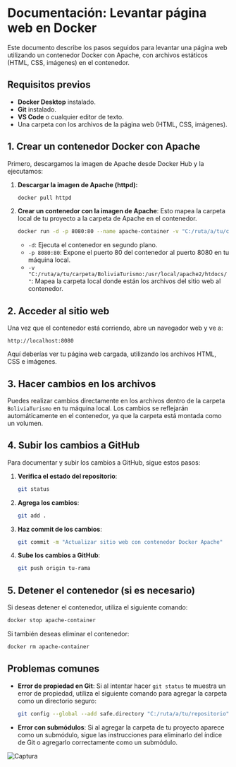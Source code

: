 # Documentación: Levantar página web en Docker

Este documento describe los pasos seguidos para levantar una página web utilizando un contenedor Docker con Apache, con archivos estáticos (HTML, CSS, imágenes) en el contenedor.

## Requisitos previos

- **Docker Desktop** instalado.
- **Git** instalado.
- **VS Code** o cualquier editor de texto.
- Una carpeta con los archivos de la página web (HTML, CSS, imágenes).

## 1. Crear un contenedor Docker con Apache

Primero, descargamos la imagen de Apache desde Docker Hub y la ejecutamos:

1. **Descargar la imagen de Apache (httpd):**

   ```bash
   docker pull httpd
   ```

2. **Crear un contenedor con la imagen de Apache**: Esto mapea la carpeta local de tu proyecto a la carpeta de Apache en el contenedor.

   ```bash
   docker run -d -p 8080:80 --name apache-container -v "C:/ruta/a/tu/carpeta/BoliviaTurismo:/usr/local/apache2/htdocs/" httpd:latest
   ```

   - `-d`: Ejecuta el contenedor en segundo plano.
   - `-p 8080:80`: Expone el puerto 80 del contenedor al puerto 8080 en tu máquina local.
   - `-v "C:/ruta/a/tu/carpeta/BoliviaTurismo:/usr/local/apache2/htdocs/"`: Mapea la carpeta local donde están los archivos del sitio web al contenedor.

## 2. Acceder al sitio web

Una vez que el contenedor está corriendo, abre un navegador web y ve a:

```
http://localhost:8080
```

Aquí deberías ver tu página web cargada, utilizando los archivos HTML, CSS e imágenes.

## 3. Hacer cambios en los archivos

Puedes realizar cambios directamente en los archivos dentro de la carpeta `BoliviaTurismo` en tu máquina local. Los cambios se reflejarán automáticamente en el contenedor, ya que la carpeta está montada como un volumen.

## 4. Subir los cambios a GitHub

Para documentar y subir los cambios a GitHub, sigue estos pasos:

1. **Verifica el estado del repositorio**:

   ```bash
   git status
   ```

2. **Agrega los cambios**:

   ```bash
   git add .
   ```

3. **Haz commit de los cambios**:

   ```bash
   git commit -m "Actualizar sitio web con contenedor Docker Apache"
   ```

4. **Sube los cambios a GitHub**:

   ```bash
   git push origin tu-rama
   ```

## 5. Detener el contenedor (si es necesario)

Si deseas detener el contenedor, utiliza el siguiente comando:

```bash
docker stop apache-container
```

Si también deseas eliminar el contenedor:

```bash
docker rm apache-container
```

## Problemas comunes

- **Error de propiedad en Git**: Si al intentar hacer `git status` te muestra un error de propiedad, utiliza el siguiente comando para agregar la carpeta como un directorio seguro:

   ```bash
   git config --global --add safe.directory "C:/ruta/a/tu/repositorio"
   ```

- **Error con submódulos**: Si al agregar la carpeta de tu proyecto aparece como un submódulo, sigue las instrucciones para eliminarlo del índice de Git o agregarlo correctamente como un submódulo.

![Captura](captura1.png)
